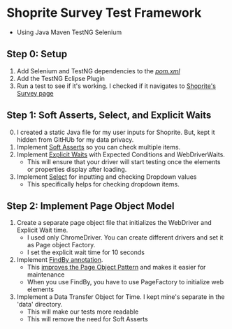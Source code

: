 # Shoprite Survey Test Framework

- Using Java Maven TestNG Selenium

## Step 0: Setup
1. Add Selenium and TestNG dependencies to the [*pom.xml*](https://mvnrepository.com/artifact/org.seleniumhq.selenium/selenium-java)
2. Add the TestNG Eclipse Plugin
3. Run a test to see if it's working. I checked if it navigates to [Shoprite's Survey page](https://www.myshopriteexperience.com/)

## Step 1: Soft Asserts, Select, and Explicit Waits
0. I created a static Java file for my user inputs for Shoprite. But, kept it hidden from GitHUb for my data privacy.
1. Implement [Soft Asserts](https://www.softwaretestingmaterial.com/soft-assert/) so you can check multiple items.
2. Implement [Explicit Waits](https://www.selenium.dev/documentation/en/webdriver/waits/) with Expected Conditions and WebDriverWaits. 
	- This will ensure that your driver will start testing once the elements or properties display after loading.
3. Implement [Select](https://stackoverflow.com/questions/12940592/how-to-select-an-item-from-a-dropdown-list-using-selenium-webdriver-with-java) for inputting and checking Dropdown values
	- This specifically helps for checking dropdown items.

## Step 2: Implement Page Object Model
1. Create a separate page object file that initializes the WebDriver and Explicit Wait time.
	- I used only ChromeDriver. You can create different drivers and set it as Page object Factory. 
	- I set the explicit wait time for 10 seconds 
2. Implement [FindBy annotation](https://www.selenium.dev/selenium/docs/api/java/org/openqa/selenium/support/FindBy.html).
	- This [improves the Page Object Pattern](https://stackoverflow.com/questions/18436102/selenium-findby-vs-driver-findelement) and makes it easier for maintenance
	- When you use FindBy, you have to use PageFactory to initialize web elements
3. Implement a Data Transfer Object for Time. I kept mine's separate in the 'data' directory.
	- This will make our tests more readable
	- This will remove the need for Soft Asserts